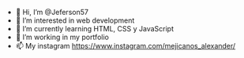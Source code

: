 - 👋 Hi, I’m @Jeferson57
- 👀 I’m interested in web development
- 🌱 I’m currently learning HTML, CSS y JavaScript
- 💞️ I’m working in my portfolio
- 📫 My instagram <https://www.instagram.com/mejicanos_alexander/>

<!---
Jeferson57/Jeferson57 is a ✨ special ✨ repository because its `README.md` (this file) appears on your GitHub profile.
You can click the Preview link to take a look at your changes.
--->
